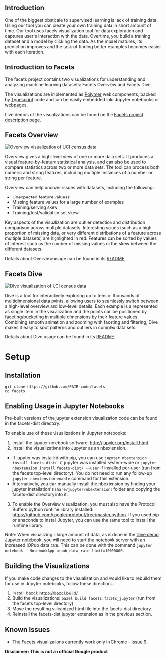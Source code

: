 ## Introduction
One of the biggest obsticale to supervised learning is lack of training data. Using our tool you can create your own training data in short amount of time. Our tool uses facets visualization tool for data exploration and captures user's interaction with the data. Overtime, you build a training dataset and a model by clicking the data. As the model matures, its prediction improves and the task of finding better examples becomes easier with each iteration. 


## Introduction to Facets

The facets project contains two visualizations for understanding and analyzing machine learning datasets: Facets Overview and Facets Dive.

The visualizations are implemented as [Polymer](https://www.polymer-project.org) web components, backed by [Typescript](https://www.typescriptlang.org) code and can be easily embedded into Jupyter notebooks or webpages.

Live demos of the visualizations can be found on the [Facets project description page](https://pair-code.github.io/facets/).

## Facets Overview

![Overview visualization of UCI census data](/img/overview-census.png "Overview visualization of UCI census data -  Lichman, M. (2013). UCI Machine Learning Repository [http://archive.ics.uci.edu/ml/datasets/Census+Income]. Irvine, CA: University of California, School of Information and Computer Science")

Overview gives a high-level view of one or more data sets. It produces a visual feature-by-feature statistical analysis, and can also be used to compare statistics across two or more data sets. The tool can process both numeric and string features, including multiple instances of a number or string per feature.

Overview can help uncover issues with datasets, including the following:

* Unexpected feature valuess
* Missing feature values for a large number of examples
* Training/serving skew
* Training/test/validation set skew

Key aspects of the visualization are outlier detection and distribution comparison across multiple datasets.
Interesting values (such as a high proportion of missing data, or very different distributions of a feature across multiple datasets) are highlighted in red.
Features can be sorted by values of interest such as the number of missing values or the skew between the different datasets.

Details about Overview usage can be found in its [README](./facets_overview/README.md).

## Facets Dive

![Dive visualization of UCI census data](/img/dive-census.png "Dive visualization of UCI census data -  Lichman, M. (2013). UCI Machine Learning Repository [http://archive.ics.uci.edu/ml/datasets/Census+Income]. Irvine, CA: University of California, School of Information and Computer Science")

Dive is a tool for interactively exploring up to tens of thousands of multidimensional data points, allowing users to seamlessly switch between a high-level overview and low-level details.
Each example is a represented as single item in the visualization and the points can be positioned by faceting/bucketing in multiple dimensions by their feature values. Combining smooth animation and zooming with faceting and filtering, Dive makes it easy to spot patterns and outliers in complex data sets.

Details about Dive usage can be found in its [README](./facets_dive/README.md).

# Setup

## Installation
```
git clone https://github.com/PAIR-code/facets
cd facets
```

## Enabling Usage in Jupyter Notebooks

Pre-built versions of the jupyter extension visualization code can be found in the facets-dist directory.

To enable use of these visualizations in Jupyter notebooks:

1. Install the jupyter notebook software: http://jupyter.org/install.html
2. Install the visualizations into Jupyter as an nbextension.
  * If jupyter was installed with pip, you can use ```jupyter nbextension install facets-dist/ ``` if jupyter was installed system-wide or ```jupyter nbextension install facets-dist/ --user``` if installed per-user (run from the facets top-level directory). You do not need to run any follow-up ```jupyter nbextension enable``` command for this extension.
  * Alternatively, you can manually install the nbextension by finding your jupyter installation's ```share/jupyter/nbextensions``` folder and copying the facets-dist directory into it.
3. To enable the Overview visualization, you must also have the Protocol Buffers python runtime library installed: https://github.com/google/protobuf/tree/master/python. If you used pip or anaconda to install Jupyter, you can use the same tool to install the runtime library.

Note: When visualizing a large amount of data, as is done in the [Dive demo Jupyter notebook](./facets_dive/Dive_demo.ipynb), you will need to start the notebook server with an increased IOPub data rate.
This can be done with the command ```jupyter notebook --NotebookApp.iopub_data_rate_limit=10000000```.

## Building the Visualizations

If you make code changes to the visualization and would like to rebuild them for use in Jupyter notebooks, follow these directions:

1. Install bazel: https://bazel.build/
2. Build the visualizations: ```bazel build facets:facets_jupyter``` (run from the facets top-level directory)
3. Move the resulting vulcanized html file into the facets-dist directory.
4. Reinstall the facets-dist jupyter extension as in the previous section.

## Known Issues

* The Facets visualizations currently work only in Chrome - [Issue 9](../../issues/9).

**Disclaimer: This is not an official Google product**
